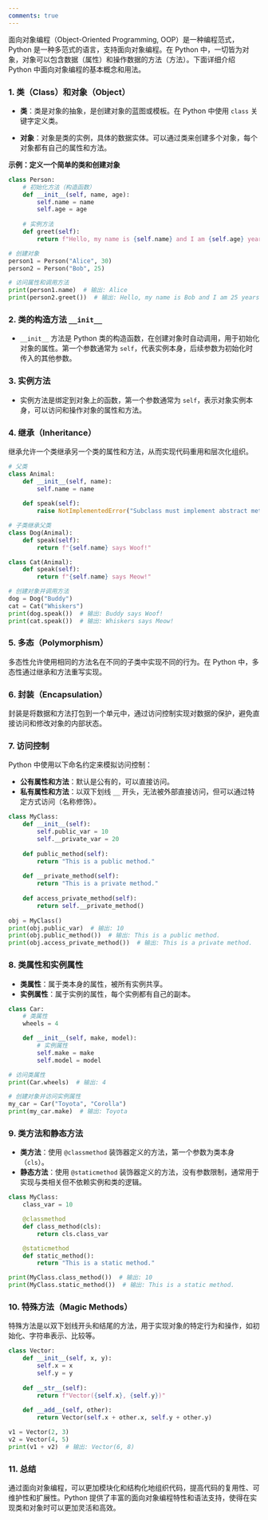 ```yaml
---
comments: true
---
```


面向对象编程（Object-Oriented Programming, OOP）是一种编程范式，Python 是一种多范式的语言，支持面向对象编程。在 Python 中，一切皆为对象，对象可以包含数据（属性）和操作数据的方法（方法）。下面详细介绍 Python 中面向对象编程的基本概念和用法。

### 1. 类（Class）和对象（Object）

- **类**：类是对象的抽象，是创建对象的蓝图或模板。在 Python 中使用 `class` 关键字定义类。

- **对象**：对象是类的实例，具体的数据实体。可以通过类来创建多个对象，每个对象都有自己的属性和方法。

**示例：定义一个简单的类和创建对象**

```python
class Person:
    # 初始化方法（构造函数）
    def __init__(self, name, age):
        self.name = name
        self.age = age
    
    # 实例方法
    def greet(self):
        return f"Hello, my name is {self.name} and I am {self.age} years old."

# 创建对象
person1 = Person("Alice", 30)
person2 = Person("Bob", 25)

# 访问属性和调用方法
print(person1.name)  # 输出: Alice
print(person2.greet())  # 输出: Hello, my name is Bob and I am 25 years old.
```

### 2. 类的构造方法 `__init__`

- `__init__` 方法是 Python 类的构造函数，在创建对象时自动调用，用于初始化对象的属性。第一个参数通常为 `self`，代表实例本身，后续参数为初始化时传入的其他参数。

### 3. 实例方法

- 实例方法是绑定到对象上的函数，第一个参数通常为 `self`，表示对象实例本身，可以访问和操作对象的属性和方法。

### 4. 继承（Inheritance）

继承允许一个类继承另一个类的属性和方法，从而实现代码重用和层次化组织。

```python
# 父类
class Animal:
    def __init__(self, name):
        self.name = name
    
    def speak(self):
        raise NotImplementedError("Subclass must implement abstract method")

# 子类继承父类
class Dog(Animal):
    def speak(self):
        return f"{self.name} says Woof!"

class Cat(Animal):
    def speak(self):
        return f"{self.name} says Meow!"

# 创建对象并调用方法
dog = Dog("Buddy")
cat = Cat("Whiskers")
print(dog.speak())  # 输出: Buddy says Woof!
print(cat.speak())  # 输出: Whiskers says Meow!
```

### 5. 多态（Polymorphism）

多态性允许使用相同的方法名在不同的子类中实现不同的行为。在 Python 中，多态性通过继承和方法重写实现。

### 6. 封装（Encapsulation）

封装是将数据和方法打包到一个单元中，通过访问控制实现对数据的保护，避免直接访问和修改对象的内部状态。

### 7. 访问控制

Python 中使用以下命名约定来模拟访问控制：

- **公有属性和方法**：默认是公有的，可以直接访问。
- **私有属性和方法**：以双下划线 `__` 开头，无法被外部直接访问，但可以通过特定方式访问（名称修饰）。

```python
class MyClass:
    def __init__(self):
        self.public_var = 10
        self.__private_var = 20
    
    def public_method(self):
        return "This is a public method."
    
    def __private_method(self):
        return "This is a private method."
    
    def access_private_method(self):
        return self.__private_method()
    
obj = MyClass()
print(obj.public_var)  # 输出: 10
print(obj.public_method())  # 输出: This is a public method.
print(obj.access_private_method())  # 输出: This is a private method.
```

### 8. 类属性和实例属性

- **类属性**：属于类本身的属性，被所有实例共享。
- **实例属性**：属于实例的属性，每个实例都有自己的副本。

```python
class Car:
    # 类属性
    wheels = 4

    def __init__(self, make, model):
        # 实例属性
        self.make = make
        self.model = model

# 访问类属性
print(Car.wheels)  # 输出: 4

# 创建对象并访问实例属性
my_car = Car("Toyota", "Corolla")
print(my_car.make)  # 输出: Toyota
```

### 9. 类方法和静态方法

- **类方法**：使用 `@classmethod` 装饰器定义的方法，第一个参数为类本身（`cls`）。
- **静态方法**：使用 `@staticmethod` 装饰器定义的方法，没有参数限制，通常用于实现与类相关但不依赖实例和类的逻辑。

```python
class MyClass:
    class_var = 10

    @classmethod
    def class_method(cls):
        return cls.class_var

    @staticmethod
    def static_method():
        return "This is a static method."

print(MyClass.class_method())  # 输出: 10
print(MyClass.static_method())  # 输出: This is a static method.
```

### 10. 特殊方法（Magic Methods）

特殊方法是以双下划线开头和结尾的方法，用于实现对象的特定行为和操作，如初始化、字符串表示、比较等。

```python
class Vector:
    def __init__(self, x, y):
        self.x = x
        self.y = y
    
    def __str__(self):
        return f"Vector({self.x}, {self.y})"
    
    def __add__(self, other):
        return Vector(self.x + other.x, self.y + other.y)

v1 = Vector(2, 3)
v2 = Vector(4, 5)
print(v1 + v2)  # 输出: Vector(6, 8)
```

### 11. 总结

通过面向对象编程，可以更加模块化和结构化地组织代码，提高代码的复用性、可维护性和扩展性。Python 提供了丰富的面向对象编程特性和语法支持，使得在实现类和对象时可以更加灵活和高效。